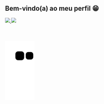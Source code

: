 ## Bem-vindo(a) ao meu perfil 😁

 <div>
   <a href="https://github.com/Brutaoo">
   <img height="180em" src="https://github-readme-stats.vercel.app/api?username=Brutaoo&show_icons=true&theme=tokyonight&include_all_commits=true&count_private=true"/>
   <img height="180em" src="https://github-readme-stats.vercel.app/api/top-langs/?username=Brutaoo&layout=compact&langs_count=6&theme=tokyonight"/>

</div>
<div style="display: inline_block"><br>
</div>
 
 <br>
 
  ### 
 
<div> 
 
  ![Snake animation](https://github.com/Brutaoo/IsmaelSilva/blob/output/github-contribution-grid-snake.svg)

</div>
